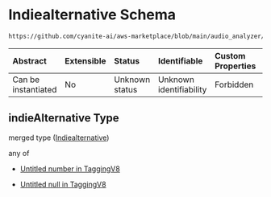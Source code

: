 # Indiealternative Schema

```txt
https://github.com/cyanite-ai/aws-marketplace/blob/main/audio_analyzer/schemes/marketplace_v1/schema/TaggingV8.schema.json#/$defs/SubgenreScoresV1/properties/indieAlternative
```



| Abstract            | Extensible | Status         | Identifiable            | Custom Properties | Additional Properties | Access Restrictions | Defined In                                                                     |
| :------------------ | :--------- | :------------- | :---------------------- | :---------------- | :-------------------- | :------------------ | :----------------------------------------------------------------------------- |
| Can be instantiated | No         | Unknown status | Unknown identifiability | Forbidden         | Allowed               | none                | [TaggingV8.schema.json\*](../out/TaggingV8.schema.json "open original schema") |

## indieAlternative Type

merged type ([Indiealternative](taggingv8-defs-subgenrescoresv1-properties-indiealternative.md))

any of

* [Untitled number in TaggingV8](taggingv8-defs-subgenrescoresv1-properties-indiealternative-anyof-0.md "check type definition")

* [Untitled null in TaggingV8](taggingv8-defs-subgenrescoresv1-properties-indiealternative-anyof-1.md "check type definition")
